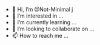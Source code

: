 - 👋 Hi, I’m @Not-Minimal j
- 👀 I’m interested in ...
- 🌱 I’m currently learning ...
- 💞️ I’m looking to collaborate on ...
- 📫 How to reach me ...

<!---
Not-Minimal/Not-Minimal is a ✨ special ✨ repository because its `README.md` (this file) appears on your GitHub profile.
You can click the Preview link to take a look at your changes.
--->
